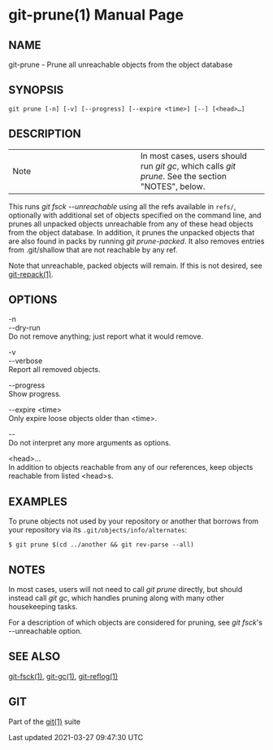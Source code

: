 git-prune(1) Manual Page
========================

NAME
----

git-prune - Prune all unreachable objects from the object database

SYNOPSIS
--------

    git prune [-n] [-v] [--progress] [--expire <time>] [--] [<head>…​]

DESCRIPTION
-----------

<table><colgroup><col style="width: 50%" /><col style="width: 50%" /></colgroup><tbody><tr class="odd"><td><div class="title">Note</div></td><td>In most cases, users should run <em>git gc</em>, which calls <em>git prune</em>. See the section "NOTES", below.</td></tr></tbody></table>

This runs *git fsck --unreachable* using all the refs available in `refs/`, optionally with additional set of objects specified on the command line, and prunes all unpacked objects unreachable from any of these head objects from the object database. In addition, it prunes the unpacked objects that are also found in packs by running *git prune-packed*. It also removes entries from .git/shallow that are not reachable by any ref.

Note that unreachable, packed objects will remain. If this is not desired, see [git-repack(1)](git-repack.html).

OPTIONS
-------

-n  
--dry-run  
Do not remove anything; just report what it would remove.

-v  
--verbose  
Report all removed objects.

--progress  
Show progress.

--expire &lt;time&gt;  
Only expire loose objects older than &lt;time&gt;.

--  
Do not interpret any more arguments as options.

&lt;head&gt;…​  
In addition to objects reachable from any of our references, keep objects reachable from listed &lt;head&gt;s.

EXAMPLES
--------

To prune objects not used by your repository or another that borrows from your repository via its `.git/objects/info/alternates`:

    $ git prune $(cd ../another && git rev-parse --all)

NOTES
-----

In most cases, users will not need to call *git prune* directly, but should instead call *git gc*, which handles pruning along with many other housekeeping tasks.

For a description of which objects are considered for pruning, see *git fsck*'s --unreachable option.

SEE ALSO
--------

[git-fsck(1)](git-fsck.html), [git-gc(1)](git-gc.html), [git-reflog(1)](git-reflog.html)

GIT
---

Part of the [git(1)](git.html) suite

Last updated 2021-03-27 09:47:30 UTC
